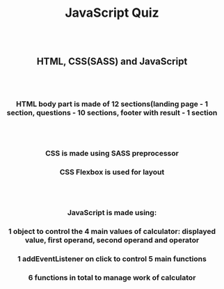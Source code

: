 
<h1 align="center">JavaScript Quiz</h1>
</br>
</br>
<h2 align="center">HTML, CSS(SASS) and JavaScript</h2>
</br>
</br>
<h3 align="center">HTML body part is made of 12 sections(landing page - 1 section, questions - 10 sections, footer with result - 1 section</h3>
</br>
</br>
<h3 align="center">CSS is made using SASS preprocessor</h3>
<h3 align="center">CSS Flexbox is used for layout</h3>
</br>
</br>
<h3 align="center">JavaScript is made using:</h3>
<h3 align="center">1 object to control the 4 main values of calculator: displayed value, first operand, second operand and operator</h3>
  <h3 align="center">1 addEventListener  on click to control 5 main functions</h3>
<h3 align="center">6 functions in total to manage work of calculator</h3>

